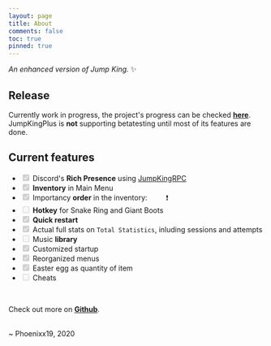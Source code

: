 ```yaml
---
layout: page
title: About
comments: false
toc: true
pinned: true
---
```


<p><em>An enhanced version of Jump King.</em> ✨</p>
<h2 id="release">Release</h2>
<p>Currently work in progress, the project&#39;s progress can be checked <a href="https://github.com/users/Phoenixx19/projects/1"><strong>here</strong></a>. <br>
JumpKingPlus is <strong>not</strong> supporting betatesting until most of its features are done.</p>
<h2 id="current-features">Current features</h2>
<ul>
<li><input type="checkbox" id="" disabled="" class="task-list-item-checkbox" checked> Discord&#39;s <strong>Rich Presence</strong> using <a href="https://github.com/Phoenixx19/JumpKingRPC">JumpKingRPC</a></li>
<li><input type="checkbox" id="" disabled="" class="task-list-item-checkbox" checked> <strong>Inventory</strong> in Main Menu</li>
<li><input type="checkbox" id="" disabled="" class="task-list-item-checkbox" checked> Importancy <strong>order</strong> in the inventory:&ensp;<img src="https://cdn.discordapp.com/app-assets/726077029195448430/735954342825427134.png" style="display: inline; margin: 0 0 0;" height="15" /><img src="https://cdn.discordapp.com/app-assets/726077029195448430/735947335305265202.png" style="display: inline; margin: 0 0 0;" height="15" />❗</li>
<li><input type="checkbox" id="" disabled="" class="task-list-item-checkbox"> <strong>Hotkey</strong> for Snake Ring and Giant Boots</li>
<li><input type="checkbox" id="" disabled="" class="task-list-item-checkbox" checked> <text title="Let you restart the story mode faster than before directly from your pause menu"><strong>Quick restart</strong></text></li>
<li><input type="checkbox" id="" disabled="" class="task-list-item-checkbox" checked> Actual full stats on <code>Total Statistics</code>, inluding sessions and attempts</li>
<li><input type="checkbox" id="" disabled="" class="task-list-item-checkbox"> Music <strong>library</strong></li>
<li><input type="checkbox" id="" disabled="" class="task-list-item-checkbox" checked> <text title="Including JumpKingPlus logo">Customized startup</text></li>
<li><input type="checkbox" id="" disabled="" class="task-list-item-checkbox" checked> Reorganized menus</li>
<li><input type="checkbox" id="" disabled="" class="task-list-item-checkbox" checked> Easter egg as quantity of item</li>
<li><input type="checkbox" id="" disabled="" class="task-list-item-checkbox"> Cheats</li>
</ul>
<br>
<p>Check out more on <a href="https://github.com/Phoenixx19/JumpKingPlus"><strong>Github</strong></a>.</p>
<br>
~ Phoenixx19, 2020
